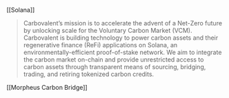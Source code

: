 [[Solana]]
> Carbovalent’s mission is to accelerate the advent of a Net-Zero future by unlocking scale for the Voluntary Carbon Market (VCM). Carbovalent is building technology to power carbon assets and their regenerative finance (ReFi) applications on Solana, an environmentally-efficient proof-of-stake network. We aim to integrate the carbon market on-chain and provide unrestricted access to carbon assets through transparent means of sourcing, bridging, trading, and retiring tokenized carbon credits.
> 

[[Morpheus Carbon Bridge]]
